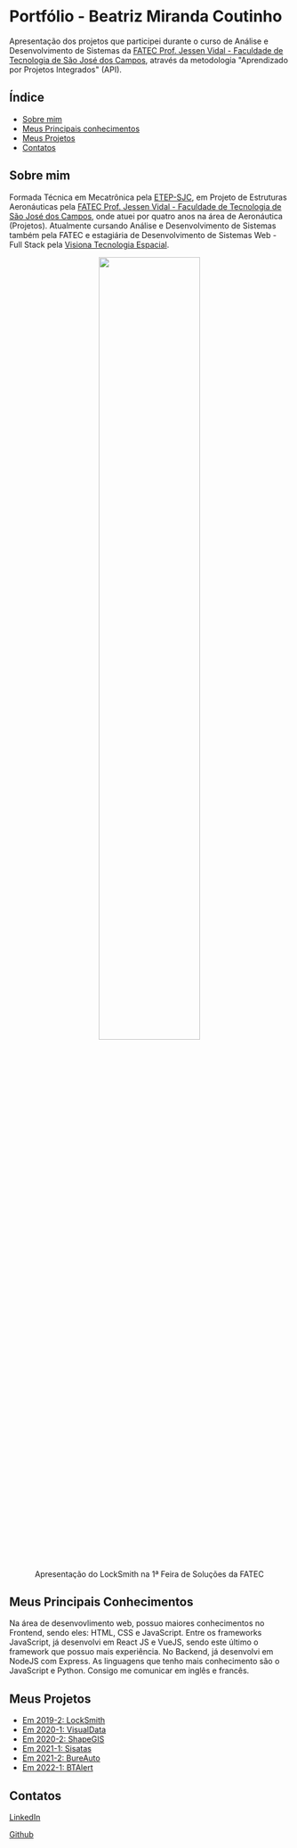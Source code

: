 # Portfólio - Beatriz Miranda Coutinho

Apresentação dos projetos que participei durante o curso de Análise e Desenvolvimento de Sistemas da [FATEC Prof. Jessen Vidal - Faculdade de Tecnologia de São José dos Campos](http://fatecsjc-prd.azurewebsites.net/), através da metodologia "Aprendizado por Projetos Integrados" (API).

## Índice
- [Sobre mim](#sobre-mim)
- [Meus Principais conhecimentos](#meus-principais-conhecimentos)
- [Meus Projetos](#meus-projetos)
- [Contatos](#contatos)

## Sobre mim
Formada Técnica em Mecatrônica pela [ETEP-SJC](https://etep.edu.br/), em Projeto de Estruturas Aeronáuticas pela [FATEC Prof. Jessen Vidal - Faculdade de Tecnologia de São José dos Campos](https://fatecsjc-prd.azurewebsites.net/), onde atuei por quatro anos na área de Aeronáutica (Projetos). Atualmente cursando Análise e Desenvolvimento de Sistemas também pela FATEC e estagiária de Desenvolvimento de Sistemas Web - Full Stack pela [Visiona Tecnologia Espacial](https://www.visionaespacial.com.br/).
<div align="center">
  <img src="https://github.com/bibiacoutinho/Portifolio-Beatriz-Coutinho/blob/master/assets/Feira_Solucoes.jpg" width="60%">
  
  Apresentação do LockSmith na 1ª Feira de Soluções da FATEC
</div>

## Meus Principais Conhecimentos

Na área de desenvovlimento web, possuo maiores conhecimentos no Frontend, sendo eles: HTML, CSS e JavaScript. Entre os frameworks JavaScript, já desenvolvi em React JS e VueJS, sendo este último o framework que possuo mais experiência. No Backend, já desenvolvi em NodeJS com Express. As linguagens que tenho mais conhecimento são o JavaScript e Python. Consigo me comunicar em inglês e francês.

## Meus Projetos
  - [Em 2019-2: LockSmith](https://github.com/bibiacoutinho/Portifolio-Beatriz-Coutinho/blob/master/Projetos/LockSmith.md)
  - [Em 2020-1: VisualData](https://github.com/bibiacoutinho/Portifolio-Beatriz-Coutinho/blob/master/Projetos/VisualData.md)
  - [Em 2020-2: ShapeGIS](https://github.com/bibiacoutinho/Portifolio-Beatriz-Coutinho/blob/master/Projetos/ShapeGIS.md)
  - [Em 2021-1: Sisatas](https://github.com/bibiacoutinho/Portifolio-Beatriz-Coutinho/blob/master/Projetos/Sisatas.md)
  - [Em 2021-2: BureAuto](https://github.com/bibiacoutinho/Portifolio-Beatriz-Coutinho/blob/master/Projetos/BureAuto.md)
  - [Em 2022-1: BTAlert](https://github.com/bibiacoutinho/Portifolio-Beatriz-Coutinho/blob/master/Projetos/BTAlert.md)
## Contatos
[LinkedIn](https://www.linkedin.com/in/bibiacoutinho/)

[Github](https://github.com/bibiacoutinho)
